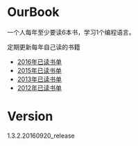 # OurBook
一个人每年至少要读6本书，学习1个编程语言。

定期更新每年自己读的书籍

* [2016年已读书单](2016.md)
* [2015年已读书单](2015.md)
* [2013年已读书单](2013.md)
* [2012年已读书单](2012.md)

# Version

1.3.2.20160920_release

